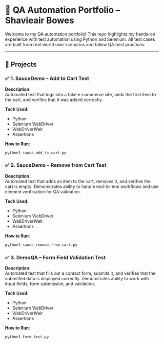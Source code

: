 # 🧪 QA Automation Portfolio – Shavieair Bowes

Welcome to my QA automation portfolio! This repo highlights my hands-on experience with test automation using Python and Selenium. All test cases are built from real-world user scenarios and follow QA best practices.

---

## 📁 Projects

### ✅ 1. SauceDemo – Add to Cart Test
**Description**:  
Automated test that logs into a fake e-commerce site, adds the first item to the cart, and verifies that it was added correctly.

**Tech Used**:
- Python
- Selenium WebDriver
- WebDriverWait
- Assertions

**How to Run**:
```bash
python3 sauce_add_to_cart.py
```

### ✅ 2. SauceDemo – Remove from Cart Test
**Description**:  
Automated test that adds an item to the cart, removes it, and verifies the cart is empty. Demonstrates ability to handle end-to-end workflows and use element verification for QA validation.

**Tech Used**:
- Python
- Selenium WebDriver
- WebDriverWait
- Assertions

**How to Run**:
```bash
python3 sauce_remove_from_cart.py
```

### ✅ 3. DemoQA – Form Field Validation Test
**Description**:  
Automated test that fills out a contact form, submits it, and verifies that the submitted data is displayed correctly. Demonstrates ability to work with input fields, form submission, and validation.

**Tech Used**:
- Python
- Selenium WebDriver
- WebDriverWait
- Assertions

**How to Run**:
```bash
python3 form_test.py
```
